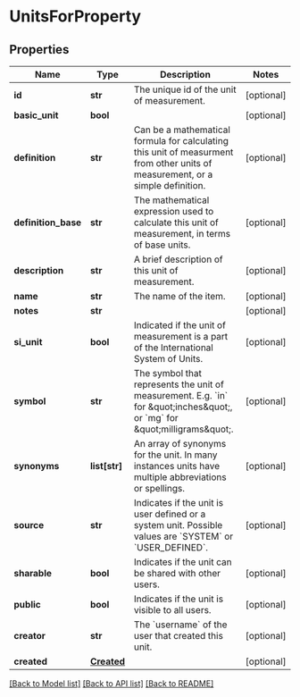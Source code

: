 # UnitsForProperty

## Properties
Name | Type | Description | Notes
------------ | ------------- | ------------- | -------------
**id** | **str** | The unique id of the unit of measurement. | [optional] 
**basic_unit** | **bool** |  | [optional] 
**definition** | **str** | Can be a mathematical formula for calculating this unit of measurment from other units of measurement, or a simple definition. | [optional] 
**definition_base** | **str** | The mathematical expression used to calculate this unit of measurement, in terms of base units. | [optional] 
**description** | **str** | A brief description of this unit of measurement. | [optional] 
**name** | **str** | The name of the item. | [optional] 
**notes** | **str** |  | [optional] 
**si_unit** | **bool** | Indicated if the unit of measurement is a part of the International System of Units. | [optional] 
**symbol** | **str** | The symbol that represents the unit of measurement. E.g. &#x60;in&#x60; for \&quot;inches\&quot;, or &#x60;mg&#x60; for \&quot;milligrams\&quot;. | [optional] 
**synonyms** | **list[str]** | An array of synonyms for the unit. In many instances units have multiple abbreviations or spellings. | [optional] 
**source** | **str** | Indicates if the unit is user defined or a system unit. Possible values are &#x60;SYSTEM&#x60; or &#x60;USER_DEFINED&#x60;. | [optional] 
**sharable** | **bool** | Indicates if the unit can be shared with other users. | [optional] 
**public** | **bool** | Indicates if the unit is visible to all users. | [optional] 
**creator** | **str** | The &#x60;username&#x60; of the user that created this unit. | [optional] 
**created** | [**Created**](Created.md) |  | [optional] 

[[Back to Model list]](../README.md#documentation-for-models) [[Back to API list]](../README.md#documentation-for-api-endpoints) [[Back to README]](../README.md)

